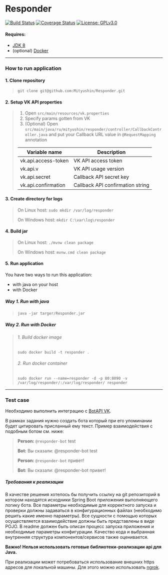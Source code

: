 # Responder

[![Build Status](https://travis-ci.org/Mityushin/Responder.svg?branch=master)](https://travis-ci.org/Mityushin/Responder)
[![Coverage Status](https://coveralls.io/repos/github/Mityushin/Responder/badge.svg?branch=master)](https://coveralls.io/github/Mityushin/Responder?branch=add-coveralls)
[![License: GPLv3.0](https://img.shields.io/badge/License-GPLv3.0-blue.svg)](https://github.com/Mityushin/Responder/blob/master/LICENSE)

#### Requires:
* [JDK 8](https://www.oracle.com/technetwork/java/javase/downloads/jdk11-downloads-2133151.html)
* (optional) [Docker](https://www.docker.com/)

-------------

### How to run application

#### 1. Clone repository
> `git clone git@github.com:Mityushin/Responder.git`

#### 2. Setup VK API properties
> 1. Open `src/main/resources/vk.properties`
> 2. Specify params gotten from VK
> 3. (Optional) Open `src/main/java/ru/mityushin/responder/controller/CallbackController.java` and put your Callback URL value in `@RequestMapping` annotation
>
> | Variable name       | Description                      |
> |---------------------|----------------------------------|
> | vk.api.access-token | VK API access token              |
> | vk.api.v            | VK API usage version             |
> | vk.api.secret       | Callback API secret key          |
> | vk.api.confirmation | Callback API confirmation string |

#### 3. Create directory for logs
> On Linux host: `sudo mkdir /var/log/responder`
>
> On Windows host: `mkdir C:\var\log\responder`

#### 4. Build jar
> On Linux host: `./mvnw clean package`
>
> On Windows host: `mvnw.cmd clean package`

#### 5. Run application
You have two ways to run this application:
* with java on your host
* with Docker

##### Way 1. Run with java
> `java -jar targer/Responder.jar`

##### Way 2. Run with Docker
> ###### 1. Build docker image
>
> `sudo docker build -t responder .`
>
> ###### 2. Run docker container
>
> `sudo docker run --name=responder -d -p 80:8090 -v /var/log/responder/:/var/log/responder/ responder`

-------------

### Test case

Необходимо выполнить интеграцию с [BotAPI VK](https://vk.com/dev/bots_docs).

В рамках задания нужно создать бота который при его упоминании будет 
цитировать присланный ему текст. Пример взаимодействия с подобным ботом см. ниже:

> **Person:** `@responder-bot` test
>
> **Bot:** Вы сказали: @responder-bot test
>
> **Person:** `@responder-bot` привет!
>
> **Bot:** Вы сказали: @responder-bot привет!

##### Требования к реализации

В качестве решения хотелось бы получить ссылку на git репозиторий в котором находятся 
исходники Spring Boot приложения выполняющего логику бота. 
Все параметры необходимые для корректного запуска и проверки должны задаваться в 
конфигурационных файлах (необходимо решить какие именно параметры).
Все сущности с помощью которых осуществляется взаимодействие должны быть представлены 
в виде POJO.
В readme должен быть описан процесс запуска приложения и необходимые параметры конфигурации.
Качество кода и выбранная внутренняя структура компонентов/сервисов также оценивается.

**Важно! Нельзя использовать готовые библиотеки-реализации api для Java.**

При реализации может потребоваться использование внешних https адресов для локальной машины. 
Для этого можно использовать [ngrok](https://ngrok.com/).
